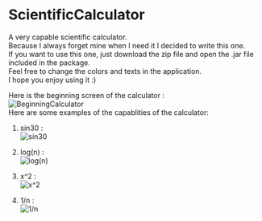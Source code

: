 # ScientificCalculator
A very capable scientific calculator. </br>
Because I always forget mine when I need it I decided to write this one. </br>
If you want to use this one, just download the zip file and open the .jar file included in the package. </br>
Feel free to change the colors and texts in the application. </br>
I hope you enjoy using it :) </br>

Here is the beginning screen of the calculator : </br>
![BeginningCalculator](https://user-images.githubusercontent.com/49129982/60359597-242b8000-99e2-11e9-97a7-57382b918d71.png)
</br>
Here are some examples of the capablities of the calculator:
</br>
1) sin30 : </br>
![sin30](https://user-images.githubusercontent.com/49129982/60359867-ef6bf880-99e2-11e9-8fcc-40aa9a4782c9.png)

2) log(n) : </br>
![log(n)](https://user-images.githubusercontent.com/49129982/60360038-65705f80-99e3-11e9-8577-b368e5ee64d5.png)

3) x^2 : </br>
![x^2](https://user-images.githubusercontent.com/49129982/60360123-9fd9fc80-99e3-11e9-8b90-ed8f1d328b66.png)

4) 1/n : </br>
![1/n](https://user-images.githubusercontent.com/49129982/60360261-019a6680-99e4-11e9-9865-019c632d8777.png)

